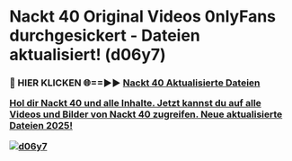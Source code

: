 # Nackt 40 Original Videos 0nlyFans durchgesickert - Dateien aktualisiert! (d06y7)

<h3>🔴 HIER KLICKEN 🌐==►► <a href="https://tinyurl.com/h6vf6nb8" rel="nofollow">Nackt 40 Aktualisierte Dateien

Hol dir Nackt 40 und alle Inhalte. Jetzt kannst du auf alle Videos und Bilder von Nackt 40 zugreifen. Neue aktualisierte Dateien 2025!

[![d06y7](https://i.imgur.com/sD4kR3V.gif)](https://tinyurl.com/h6vf6nb8)
